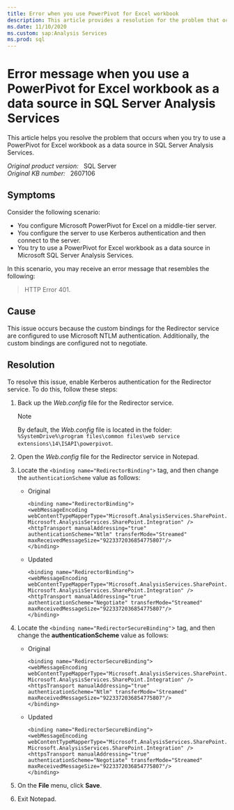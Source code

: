 ```yaml
---
title: Error when you use PowerPivot for Excel workbook
description: This article provides a resolution for the problem that occurs when you try to use a PowerPivot for Excel workbook as a data source in SQL Server Analysis Services.
ms.date: 11/10/2020
ms.custom: sap:Analysis Services
ms.prod: sql
---
```

# Error message when you use a PowerPivot for Excel workbook as a data source in SQL Server Analysis Services

This article helps you resolve the problem that occurs when you try to use a PowerPivot for Excel workbook as a data source in SQL Server Analysis Services.

_Original product version:_ &nbsp; SQL Server  
_Original KB number:_ &nbsp; 2607106

## Symptoms

Consider the following scenario:

- You configure Microsoft PowerPivot for Excel on a middle-tier server.
- You configure the server to use Kerberos authentication and then connect to the server.
- You try to use a PowerPivot for Excel workbook as a data source in Microsoft SQL Server Analysis Services.

In this scenario, you may receive an error message that resembles the following:

> HTTP Error 401.

## Cause

This issue occurs because the custom bindings for the Redirector service are configured to use Microsoft NTLM authentication. Additionally, the custom bindings are configured not to negotiate.

## Resolution

To resolve this issue, enable Kerberos authentication for the Redirector service. To do this, follow these steps:

1. Back up the *Web.config* file for the Redirector service.

    > [!NOTE]
    > By default, the *Web.config* file is located in the folder: `%SystemDrive%\program files\common files\web service extensions\14\ISAPI\powerpivot`.

2. Open the *Web.config* file for the Redirector service in Notepad.
3. Locate the `<binding name="RedirectorBinding">` tag, and then change the `authenticationScheme` value as follows:

    - Original

        ```console
        <binding name="RedirectorBinding">
        <webMessageEncoding webContentTypeMapperType="Microsoft.AnalysisServices.SharePoint.Integration.Redirector.RawContentTypeMapper, Microsoft.AnalysisServices.SharePoint.Integration" />
        <httpTransport manualAddressing="true" authenticationScheme="Ntlm" transferMode="Streamed" maxReceivedMessageSize="9223372036854775807"/>
        </binding>
        ```

    - Updated

        ```console
        <binding name="RedirectorBinding">
        <webMessageEncoding webContentTypeMapperType="Microsoft.AnalysisServices.SharePoint.Integration.Redirector.RawContentTypeMapper, Microsoft.AnalysisServices.SharePoint.Integration" />
        <httpTransport manualAddressing="true" authenticationScheme="Negotiate" transferMode="Streamed" maxReceivedMessageSize="9223372036854775807"/>
        </binding>
        ```

4. Locate the `<binding name="RedirectorSecureBinding"`> tag, and then change the **authenticationScheme** value as follows:

    - Original

        ```console
        <binding name="RedirectorSecureBinding">
        <webMessageEncoding webContentTypeMapperType="Microsoft.AnalysisServices.SharePoint.Integration.Redirector.RawContentTypeMapper, Microsoft.AnalysisServices.SharePoint.Integration" />
        <httpsTransport manualAddressing="true" authenticationScheme="Ntlm" transferMode="Streamed" maxReceivedMessageSize="9223372036854775807"/>
        </binding>
        ```

    - Updated

        ```console
        <binding name="RedirectorSecureBinding">
        <webMessageEncoding webContentTypeMapperType="Microsoft.AnalysisServices.SharePoint.Integration.Redirector.RawContentTypeMapper, Microsoft.AnalysisServices.SharePoint.Integration" />
        <httpsTransport manualAddressing="true" authenticationScheme="Negotiate" transferMode="Streamed" maxReceivedMessageSize="9223372036854775807"/>
        </binding>
        ```

5. On the **File** menu, click **Save**.
6. Exit Notepad.
